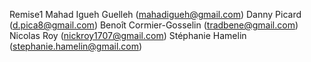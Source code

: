Remise1
Mahad Igueh Guelleh (mahadigueh@gmail.com)
Danny Picard (d.pica8@gmail.com)
Benoît Cormier-Gosselin (tradbene@gmail.com)
Nicolas Roy (nickroy1707@gmail.com)
Stéphanie Hamelin (stephanie.hamelin@gmail.com)
